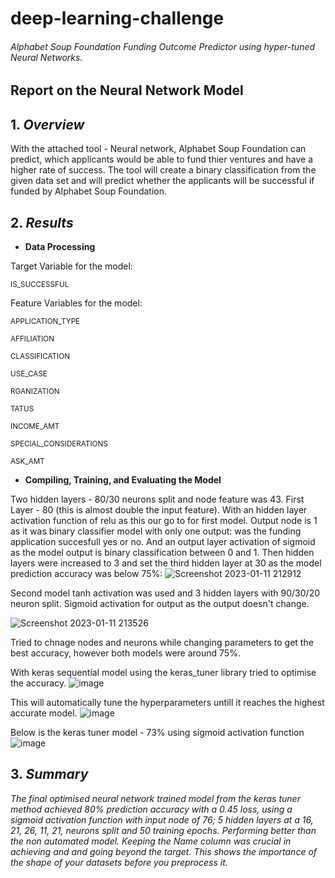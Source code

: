 # deep-learning-challenge
###### Alphabet Soup Foundation Funding Outcome Predictor using hyper-tuned Neural Networks.


## Report on the Neural Network Model

## 1. *Overview*
With the attached tool - Neural network, Alphabet Soup Foundation can predict, which applicants would be able to fund thier ventures and have a higher rate of success.  The tool will create a binary classification from the given data set and will predict whether the applicants will be successful if funded by Alphabet Soup Foundation.  

## 2. *Results*
- **Data Processing**

Target Variable for the model:

<sub>IS_SUCCESSFUL</sub>

Feature Variables for the model:

<sub>APPLICATION_TYPE</sub>

<sub>AFFILIATION</sub>

<sub>CLASSIFICATION</sub>

<sub>USE_CASE</sub>

<sub>RGANIZATION</sub>

<sub>TATUS</sub>

<sub>INCOME_AMT</sub>

<sub>SPECIAL_CONSIDERATIONS</sub>

<sub>ASK_AMT</sub>

- **Compiling, Training, and Evaluating the Model**

Two hidden layers - 80/30 neurons split and node feature was 43. First Layer - 80 (this is almost double the input feature). 
With an hidden layer activation function of relu as this our go to for first model.
Output node is 1 as it was binary classifier model with only one output: was the funding application succesfull yes or no. And an output layer activation of sigmoid as the model output is binary classification between 0 and 1.
Then hidden layers were increased to 3 and set the third hidden layer at 30 as the model prediction accuracy was below 75%:
![Screenshot 2023-01-11 212912](https://user-images.githubusercontent.com/110227464/211783279-b22940e5-e5f5-4641-b19a-dd7f2c5ccef8.png)

Second model tanh activation was used and 3 hidden layers with 90/30/20 neuron split.
Sigmoid activation for output as the output doesn't change.

![Screenshot 2023-01-11 213526](https://user-images.githubusercontent.com/110227464/211784555-4c2727c9-a8fa-4412-9785-f6417f2bf1b0.png)

Tried to chnage nodes and neurons while changing parameters to get the best accuracy, however both models were around 75%. 


With keras sequential model using the keras_tuner library tried to optimise the accuracy.
![image](https://user-images.githubusercontent.com/110227464/211787081-526052cb-bb5a-4cc5-97df-ab925549ab1b.png)

This will automatically tune the hyperparameters untill it reaches the highest accurate model.
![image](https://user-images.githubusercontent.com/110227464/211788195-61288dd8-72d4-4602-9770-b0265f73b3e9.png)

Below is the keras tuner model - 73% using sigmoid activation function
![image](https://user-images.githubusercontent.com/110227464/211788911-8d5abe51-60d2-4435-a60b-979dcbffffb2.png)





## 3. *Summary* ##
*The final optimised neural network trained model from the keras tuner method achieved 80% prediction accuracy with a 0.45 loss, using a sigmoid activation function with input node of 76; 5 hidden layers at a 16, 21, 26, 11, 21, neurons split and 50 training epochs. Performing better than the non automated model. Keeping the Name column was crucial in achieving and and going beyond the target. This shows the importance of the shape of your datasets before you preprocess it.*
